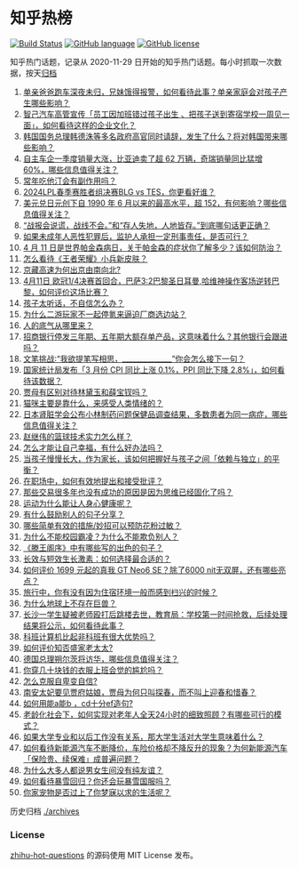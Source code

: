 # 知乎热榜
[![Build Status](https://github.com/ToWeLong/zhihu-hot-questions/workflows/CI/badge.svg)](https://github.com/ToWeLong/zhihu-hot-questions/actions)
[![GitHub language](https://img.shields.io/badge/language-golang-orange.svg)](https://golang.org/)
[![GitHub license](https://img.shields.io/github/license/ToWeLong/zhihu-hot-questions)](https://github.com/ToWeLong/zhihu-hot-questions/blob/main/LICENSE)

知乎热门话题，记录从 2020-11-29 日开始的知乎热门话题。每小时抓取一次数据，按天[归档](./archives)

<!-- BEGIN -->

1. [单亲爸爸跑车深夜未归，兄妹饿得报警，如何看待此事？单亲家庭会对孩子产生哪些影响？](https://www.zhihu.com/question/652467398)
1. [智己汽车高管宣传「员工因加班错过孩子出生 、把孩子送到寄宿学校一周见一面」，如何看待这样的企业文化？](https://www.zhihu.com/question/652408670)
1. [韩国国务总理韩德洙等多名政府高官同时请辞，发生了什么？将对韩国带来哪些影响？](https://www.zhihu.com/question/652568102)
1. [自主车企一季度销量大涨，比亚迪卖了超 62 万辆，奇瑞销量同比猛增 60%，哪些信息值得关注？](https://www.zhihu.com/question/652525132)
1. [常年吃他汀会有副作用吗？](https://www.zhihu.com/question/636851732)
1. [2024LPL春季赛胜者组决赛BLG vs TES，你更看好谁？](https://www.zhihu.com/question/652495470)
1. [美元兑日元创下自 1990 年 6 月以来的最高水平，超 152，有何影响？哪些信息值得关注？](https://www.zhihu.com/question/652533440)
1. [“战报会说谎，战线不会。”和“存人失地，人地皆存。”到底哪句话更正确？](https://www.zhihu.com/question/652222084)
1. [如果未成年人恶性犯罪后，监护人承担一定刑事责任，是否可行？](https://www.zhihu.com/question/652227882)
1. [4 月 11 日是世界帕金森病日，关于帕金森的症状你了解多少？该如何防治？](https://www.zhihu.com/question/652458403)
1. [怎么看待《王者荣耀》小兵新皮肤？](https://www.zhihu.com/question/652521510)
1. [京藏高速为何出京由南向北?](https://www.zhihu.com/question/21576053)
1. [4月11日 欧冠1/4决赛首回合，巴萨3:2巴黎圣日耳曼,哈维神操作客场逆转巴黎，如何评价这场比赛？](https://www.zhihu.com/question/652309513)
1. [孩子太听话，不自信怎么办？](https://www.zhihu.com/question/652420199)
1. [为什么二游玩家不一起停氪来逼迫厂商选边站？](https://www.zhihu.com/question/652418346)
1. [人的底气从哪里来？](https://www.zhihu.com/question/652516666)
1. [招商银行停发三年期、五年期大额存单产品，这意味着什么？其他银行会跟进吗？](https://www.zhihu.com/question/652563340)
1. [文笔挑战∶“我欲提笔写相思，______________”你会怎么接下一句？](https://www.zhihu.com/question/652457286)
1. [国家统计局发布「3 月份 CPI 同比上涨 0.1%，PPI 同比下降 2.8%」，如何看待该数据？](https://www.zhihu.com/question/652566779)
1. [贾母有区别对待林黛玉和薛宝钗吗？](https://www.zhihu.com/question/652420651)
1. [猫咪主要是靠什么，来感受人类情绪的？](https://www.zhihu.com/question/652390606)
1. [日本肾脏学会公布小林制药问题保健品调查结果，多数患者为同一病症，哪些信息值得关注？](https://www.zhihu.com/question/652491132)
1. [赵继伟的篮球技术实力怎么样？](https://www.zhihu.com/question/622973600)
1. [怎么才能让自己幸福，有什么好办法吗？](https://www.zhihu.com/question/652561570)
1. [当孩子慢慢长大，作为家长，该如何把握好与孩子之间「依赖与独立」的平衡？](https://www.zhihu.com/question/651506371)
1. [在职场中，如何有效地提出和接受批评？](https://www.zhihu.com/question/652503812)
1. [那些交易很多年也没有成功的原因是因为思维已经固化了吗？](https://www.zhihu.com/question/652508134)
1. [运动为什么能让人身心健康呢？](https://www.zhihu.com/question/652561650)
1. [有什么鼓励别人的句子分享？](https://www.zhihu.com/question/652476032)
1. [哪些简单有效的措施/妙招可以预防花粉过敏？](https://www.zhihu.com/question/652563061)
1. [为什么不能校园霸凌？为什么不能欺负别人？](https://www.zhihu.com/question/651984105)
1. [《滕王阁序》中有哪些写的出色的句子？](https://www.zhihu.com/question/652566548)
1. [长效与短效生长激素：如何选择最合适的？](https://www.zhihu.com/question/632806649)
1. [如何评价 1699 元起的真我 GT Neo6 SE？除了6000 nit无双屏，还有哪些亮点？](https://www.zhihu.com/question/652571790)
1. [旅行中，你有没有因为住宿环境一般而感到扫兴的时候？](https://www.zhihu.com/question/649629596)
1. [为什么地球上不存在巨兽？](https://www.zhihu.com/question/651911207)
1. [长沙一学生疑被老师殴打后跳楼去世，教育局：学校第一时间抢救，后续处理结果将公示，如何看待此事？](https://www.zhihu.com/question/652363478)
1. [科班计算机比起非科班有很大优势吗？](https://www.zhihu.com/question/631368694)
1. [如何评价知否盛家老太太?](https://www.zhihu.com/question/383216986)
1. [德国总理朔尔茨将访华，哪些信息值得关注？](https://www.zhihu.com/question/651761366)
1. [你穿几十块钱的衣服上班会觉的尴尬吗？](https://www.zhihu.com/question/652565900)
1. [怎么克服自卑变自信?](https://www.zhihu.com/question/651853079)
1. [南安太妃要见贾府姑娘，贾母为何只叫探春，而不叫上迎春和惜春？](https://www.zhihu.com/question/646387140)
1. [如何用能a能b ，cd十分ef造句?](https://www.zhihu.com/question/652491743)
1. [老龄化社会下，如何实现对老年人全天24小时的细致照顾？有哪些可行的模式？](https://www.zhihu.com/question/652467910)
1. [如果大学专业和以后工作没有关系，那大学生活对大学生意味着什么？](https://www.zhihu.com/question/652008130)
1. [如何看待新能源汽车不断降价，车险价格却不降反升的现象？为何新能源汽车「保险贵、续保难」成普遍问题？](https://www.zhihu.com/question/652498233)
1. [为什么大多人都说男女生间没有纯友谊？](https://www.zhihu.com/question/647824135)
1. [如何看待暴雪回归？你还会玩暴雪国服吗？](https://www.zhihu.com/question/652369307)
1. [你家宠物是否过上了你梦寐以求的生活呢？](https://www.zhihu.com/question/652390418)

<!-- END -->

历史归档 [./archives](./archives)


### License
[zhihu-hot-questions](https://github.com/towelong/zhihu-hot-questions) 的源码使用 MIT License 发布。
